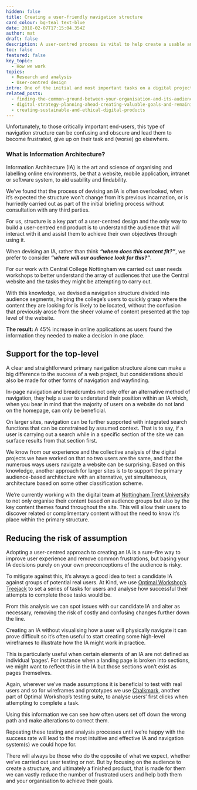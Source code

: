 ```yaml
---
hidden: false
title: Creating a user-friendly navigation structure
card_colour: bg-teal text-blue
date: 2018-02-07T17:15:04.354Z
author: mat
draft: false
description: A user-centred process is vital to help create a usable and intuitive information architecture
toc: false
featured: false
key_topic:
  - How we work
topics:
  - Research and analysis
  - User-centred design
intro: One of the initial and most important tasks on a digital project of any size is to create a usable and intuitive navigation structure and, while most  organisations already value audience analysis, user journeys and user-centred design, many struggle to break away from mirroring their internal structures when devising an Information Architecture (IA).
related_posts:
  - finding-the-common-ground-between-your-organisation-and-its-audience
  - digital-strategy-planning-ahead-creating-valuable-goals-and-remaining-flexible
  - creating-sustainable-and-ethical-digital-products
---
```

Unfortunately, to those critically important end-users, this type of navigation structure can be confusing and obscure and lead them to become frustrated, give up on their task and (worse) go elsewhere.

### What is Information Architecture?

Information Architecture (IA) is the art and science of organising and labelling online environments, be that a website, mobile application, intranet or software system, to aid usability and findability.

We’ve found that the process of devising an IA is often overlooked, when it’s expected the structure won’t change from it’s previous incarnation, or is hurriedly carried out as part of the initial briefing process without consultation with any third parties.

For us, structure is a key part of a user-centred design and the only way to build a user-centred end product is to understand the audience that will interact with it and assist them to achieve their own objectives through using it.

When devising an IA, rather than think ***“where does this content fit?”***, we prefer to consider ***“where will our audience look for this?”***.

For our work with Central College Nottingham we carried out user needs workshops to better understand the array of audiences that use the Central website and the tasks they might be attempting to carry out.

With this knowledge, we devised a navigation structure divided into audience segments, helping the college’s users to quickly grasp where the content they are looking for is likely to be located, without the confusion that previously arose from the sheer volume of content presented at the top level of the website.

**The result:** A 45% increase in online applications as users found the information they needed to make a decision in one place.

## Support for the top-level

A clear and straightforward primary navigation structure alone can make a big difference to the success of a web project, but considerations should also be made for other forms of navigation and wayfinding.

In-page navigation and breadcrumbs not only offer an alternative method of navigation, they help a user to understand their position within an IA which, when you bear in mind that the majority of users on a website do not land on the homepage, can only be beneficial.

On larger sites, navigation can be further supported with integrated search functions that can be constrained by assumed context. That is to say, if a user is carrying out a search while in a specific section of the site we can surface results from that section first.

We know from our experience and the collective analysis of the digital projects we have worked on that no two users are the same, and that the numerous ways users navigate a website can be surprising. Based on this knowledge, another approach for larger sites is to to support the primary audience-based architecture with an alternative, yet simultaneous, architecture based on some other classification scheme.

We’re currently working with the digital team at [Nottingham Trent University](https://www.ntu.ac.uk/) to not only organise their content based on audience groups but also by the key content themes found throughout the site. This will allow their users to discover related or complimentary content without the need to know it’s place within the primary structure.

## Reducing the risk of assumption

Adopting a user-centred approach to creating an IA is a sure-fire way to improve user experience and remove common frustrations, but basing your IA decisions purely on your own preconceptions of the audience is risky.

To mitigate against this, it’s always a good idea to test a candidate IA against groups of potential real users. At Kind, we use [Optimal Workshop’s Treejack](https://www.optimalworkshop.com/treejack) to set a series of tasks for users and analyse how successful their attempts to complete those tasks would be.

From this analysis we can spot issues with our candidate IA and alter as necessary, removing the risk of costly and confusing changes further down the line.

Creating an IA without visualising how a user will physically navigate it can prove difficult so it’s often useful to start creating some high-level wireframes to illustrate how the IA might work in practice.

This is particularly useful when certain elements of an IA are not defined as individual ‘pages’. For instance when a landing page is broken into sections, we might want to reflect this in the IA but those sections won’t exist as pages themselves.

Again, wherever we’ve made assumptions it is beneficial to test with real users and so for wireframes and prototypes we use [Chalkmark](https://www.optimalworkshop.com/chalkmark), another part of Optimal Workshop’s testing suite, to analyse users’ first clicks when attempting to complete a task.

Using this information we can see how often users set off down the wrong path and make alterations to correct them.

Repeating these testing and analysis processes until we’re happy with the success rate will lead to the most intuitive and effective IA and navigation system(s) we could hope for.

There will always be those who do the opposite of what we expect, whether we’ve carried out user testing or not. But by focusing on the audience to create a structure, and ultimately a finished product, that is made for them we can vastly reduce the number of frustrated users and help both them and your organisation to achieve their goals.